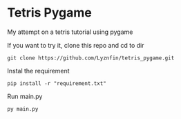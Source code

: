 # Tetris Pygame
My attempt on a tetris tutorial using pygame

If you want to try it, clone this repo and cd to dir
```
git clone https://github.com/Lyznfin/tetris_pygame.git
```
Instal the requirement
```
pip install -r "requirement.txt"
```
Run main.py
```
py main.py
```